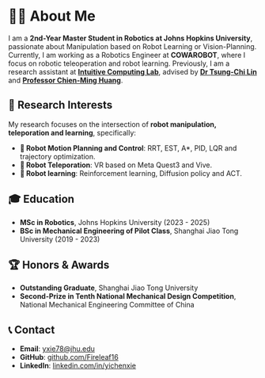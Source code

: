 
# 👨‍🎓 About Me

I am a **2nd-Year Master Student in Robotics at Johns Hopkins University**, passionate about Manipulation based on Robot Learning or Vision-Planning. Currently, I am working as a Robotics Engineer at **COWAROBOT**, where I focus on robotic teleoperation and robot learning. Previously, I am a research assistant at **[Intuitive Computing Lab](https://intuitivecomputing.github.io/)**, advised by **[Dr Tsung-Chi Lin](https://www.lintsungchi.com/)** and **[Professor Chien-Ming Huang](https://www.cs.jhu.edu/~cmhuang/)**.

## 🔬 Research Interests
My research focuses on the intersection of **robot manipulation, teleporation and learning**, specifically:
- **🤖 Robot Motion Planning and Control**: RRT, EST, A*, PID, LQR and trajectory optimization.
- **📡 Robot Teleporation**: VR based on Meta Quest3 and Vive.
- **🧠 Robot learning**: Reinforcement learning, Diffusion policy and ACT.

## 🎓 Education
- **MSc in Robotics**, Johns Hopkins University (2023 - 2025)
- **BSc in Mechanical Engineering of Pilot Class**, Shanghai Jiao Tong University (2019 - 2023)

## 🏆 Honors & Awards
- **Outstanding Graduate**, Shanghai Jiao Tong University
- **Second-Prize in Tenth National Mechanical Design Competition**, National Mechanical Engineering Committee of China

## 📞 Contact
- **Email**: yxie78@jhu.edu
- **GitHub**: [github.com/Fireleaf16](https://github.com/Fireleaf16)
- **LinkedIn**: [linkedin.com/in/yichenxie](https://linkedin.com/in/yichen-xie-137333291)

